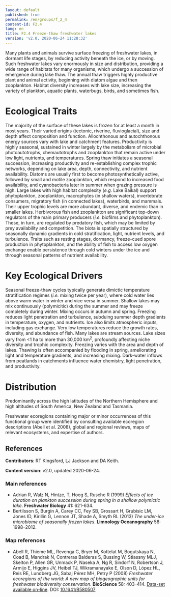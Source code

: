 ```yaml
---
layout: default
published: true
permalink: /en/groups/f_2_4
content-id: F2.4
lang: en
title: F2.4 Freeze-thaw freshwater lakes
version: 'v2.0, 2020-06-24 11:28:32'
---
```


Many plants and animals survive surface freezing of freshwater lakes, in dormant life stages, by reducing activity beneath the ice, or by moving. Such freshwater lakes vary enormously in size and distribution, providing a wide range of habitats for many organisms, which undergo a succession of emergence during lake thaw. The annual thaw triggers highly productive plant and animal activity, beginning with diatom algae and then zooplankton. Habitat diversity increases with lake size, increasing the variety of plankton, aquatic plants, waterbugs, birds, and sometimes fish.

# Ecological Traits
 
The majority of the surface of these lakes is frozen for at least a month in most years. Their varied origins (tectonic, riverine, fluvioglacial), size and depth affect composition and function. Allochthonous and autochthonous energy sources vary with lake and catchment features. Productivity is highly seasonal, sustained in winter largely by the metabolism of microbial photoautotrophs, chemautotrophs and zooplankton that remain active under low light, nutrients, and temperatures. Spring thaw initiates a seasonal succession, increasing productivity and re-establishing complex trophic networks, depending on lake area, depth, connectivity, and nutrient availability. Diatoms are usually first to become photosynthetically active, followed by small and motile zooplankton, which respond to increased food availability, and cyanobacteria later in summer when grazing pressure is high. Large lakes with high habitat complexity (_e.g._ Lake Baikal) support phytoplankton, zooplankton, macrophytes (in shallow waters), invertebrate consumers, migratory fish (in connected lakes), waterbirds, and mammals. Their upper trophic levels are more abundant, diverse, and endemic than in smaller lakes. Herbivorous fish and zooplankton are significant top-down regulators of the main primary producers (_i.e._ biofilms and phytoplankton). These, in turn, are regulated by predatory fish, which may be limited by prey availability and competition. The biota is spatially structured by seasonally dynamic gradients in cold stratification, light, nutrient levels, and turbulence. Traits such as resting stages, dormancy, freeze-cued spore production in phytoplankton, and the ability of fish to access low oxygen exchange enable persistence through cold winters under the ice and through seasonal patterns of nutrient availability.
 
# Key Ecological Drivers
 
Seasonal freeze-thaw cycles typically generate dimictic temperature stratification regimes (_i.e._ mixing twice per year), where cold water lies above warm water in winter and vice versa in summer. Shallow lakes may mix continuously (polymicitic) during the summer and may freeze completely during winter. Mixing occurs in autumn and spring. Freezing reduces light penetration and turbulence, subduing summer depth gradients in temperature, oxygen, and nutrients. Ice also limits atmospheric inputs, including gas exchange. Very low temperatures reduce the growth rates, diversity, and abundance of fish. Many lakes are stream sources. Lake sizes vary from <1 ha to more than 30,000 km<sup>2</sup>, profoundly affecting niche diversity and trophic complexity. Freezing varies with the area and depth of lakes. Thawing is often accompanied by flooding in spring, ameliorating light and temperature gradients, and increasing mixing. Dark-water inflows from peatlands in catchments influence water chemistry, light penetration, and productivity.
 
# Distribution
 
Predominantly across the high latitudes of the Northern Hemisphere and high altitudes of South America, New Zealand and Tasmania.

Freshwater ecoregions containing major or minor occurrences of this functional group were identified by consulting available ecoregion descriptions (Abell et al. 2008), global and regional reviews, maps of relevant ecosystems, and expertise of authors.

## References

**Contributors**: RT Kingsford, LJ Jackson and DA Keith.

**Content version**: v2.0, updated 2020-06-24.

### Main references
* Adrian R, Walz N, Hintze, T, Hoeg S, Rusche R  (1999) *Effects of ice duration on plankton succession during spring in a shallow polymictic lake*. **Freshwater Biology**  41: 621-634.
* Bertilsson S, Burgin A, Carey CC, Fey SB, Grossart H, Grubisic LM, Jones ID, Kirillin G, Lennon JT, Shade A, Smyth RL  (2013) *The under-ice microbiome of seasonally frozen lakes*. **Limnology Oceanography** 58: 1998–2012.

### Map references
* Abell R, Thieme ML, Revenga C, Bryer M, Kottelat M, Bogutskaya N, Coad B, Mandrak N, Contreras Balderas S, Bussing W, Stiassny MLJ, Skelton P, Allen GR, Unmack P, Naseka A, Ng R, Sindorf N, Robertson J, Armijo E, Higgins JV, Heibel TJ, Wikramanayake E, Olson D, López HL, Reis RE, Lundberg JG, Sabaj Pérez MH, Petry P  (2008) *Freshwater ecoregions of the world: A new map of biogeographic units for freshwater biodiversity conservation*. **BioScience** 58: 403–414. [Data-set available on-line](http://www.feow.org). DOI: [10.1641/B580507](http://doi.org/10.1641/B580507)
